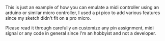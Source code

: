 This is just an example of how you can emulate a midi controller using an arduino or similar micro controller, I used a pi pico to add various features since my sketch didn't fit on a pro micro.

Please read it through carefully an customize any pin assignment, midi signal or any code in general since I'm an hobbyist and not a developer.
